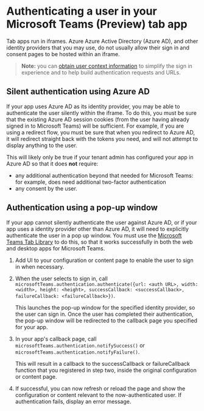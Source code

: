 ﻿# Authenticating a user in your Microsoft Teams (Preview) tab app

Tab apps run in iframes.  Azure Azure Active Directory (Azure AD), and other identity providers that you may use, do not usually allow their sign in and consent pages to be hosted within an iframe.

>**Note:** you can [obtain user context information](getusercontext.md) to simplify the sign in experience and to help build authentication requests and URLs.

## Silent authentication using Azure AD

If your app uses Azure AD as its identity provider, you may be able to authenticate the user silently within the iframe.  To do this, you must be sure that the existing Azure AD session cookies (from the user having already signed in to Microsoft Teams) will be sufficient.  For example, if you are using a redirect flow, you must be sure that when you redirect to Azure AD, it will redirect straight back with the tokens you need, and will not attempt to display anything to the user.

This will likely only be true if your tenant admin has configured your app in Azure AD so that it does **not** require:
* any additional authentication beyond that needed for Microsoft Teams: for example, does need additional two-factor authentication
* any consent by the user.

## Authentication using a pop-up window

If your app cannot silently authenticate the user against Azure AD, or if your app uses a identity provider other than Azure AD, it will need to explicitly authenticate the user in a pop up window.  You must use the [Microsoft Teams Tab Library](jslibrary.md) to do this, so that it works successfully in both the web and desktop apps for Microsoft Teams.  

1. Add UI to your configuration or content page to enable the user to sign in when necessary.
2. When the user selects to sign in, call `microsoftTeams.authentication.authenticate({url: <auth URL>, width: <width>, height: <height>, successCallback: <successCallback>, failureCallback: <failureCallback>})`.
	
	This launches the pop-up window for the specified identity provider, so the user can sign in. Once the user has completed their authentication, the pop-up window will be redirected to the callback page you specified for your app. 
3. In your app's callback page, call `microsoftTeams.authentication.notifySuccess()` or `microsoftTeams.authentication.notifyFailure()`.
	
	This will result in a callback to the successCallback or failureCallback function that you registered in step two, inside the original configuration or content page.  
4. If successful, you can now refresh or reload the page and show the configuration or content relevant to the now-authenticated user. If authentication fails, display an error message.


